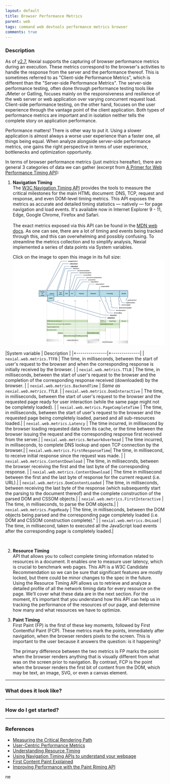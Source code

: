 ```yaml
---
layout: default
title: Browser Performance Metrics
parent: web
tags: command web devtools performance metrics browser
comments: true
---
```


### Description
As of [v2.7](../../release/nexial-core-v2.7.changelog), Nexial supports the capturing of browser performance metrics 
during an execution. These metrics correspond to the browser's activities to handle the response from the server and 
the performance thereof. This is sometimes referred to as "Client-side Performance Metrics", which is different than 
the "Server-side Performance Metrics". The server-side performance testing, often done through performance testing tools 
like JMeter or Gatling, focuses mainly on the responsiveness and resilience of the web server or web application over 
varying concurrent request load. Client-side performance testing, on the other hand, focuses on the user experience 
through the vantage point of the client application. Both types of performance metrics are important and in isolation 
neither tells the complete story on application performance.

Performance matters! There is other way to put it. Using a slower application is almost always a worse user experience 
than a faster one, all things being equal. When analyze alongside server-side performance metrics, one gains the right 
perspective in terms of user experience, bottlenecks and optimization opportunity.

In terms of browser performance metrics (just _metrics_ hereafter), there are general 3 categories of data we can 
gather (excerpt from <a href="http://siusin.github.io/perf-timing-primer/" class="external-link" target="_nexial_link">
A Primer for Web Performance Timing API</a>):
1. **Navigation Timing**<br/>
   The <a href="https://w3c.github.io/navigation-timing/" class="external-link" target="_nexial_link">
   W3C Navigation Timing API</a> provides the tools to measure the critical milestones for the main HTML document: 
   DNS, TCP, request and response, and even DOM-level timing metrics. This API exposes the metrics as accurate and 
   detailed timing statistics — natively — for page navigation and load events. It's available now in Internet 
   Explorer 9 - 11, Edge, Google Chrome, Firefox and Safari.<br/>
   <br/>
   The exact metrics exposed via this API can be found in the 
   <a href="https://developer.mozilla.org/en-US/docs/Web/API/PerformanceTiming" class="external-link" target="_nexial_link">MDN web docs</a>.
   As one can see, there are a lot of timing and events being tracked through this, and this can overwhelming and 
   possibly confusing. To streamline the metrics collection and to simplify analysis, Nexial implemented a series of 
   data points via System variables. <br/>

   Click on the image to open this image in its full size:<br/>
   <a href="image/metrics_02.png" target="_nexial_external"><img src="image/metrics_01.png" width="780"/></a>

|System variable | Description   |
|+---------------|+--------------|
| `nexial.web.metrics.TTFB` | The time, in milliseconds, between the start of user's request to the browser and when the corresponding response is initially received by the browser. |
| `nexial.web.metrics.TTLB` | The time, in milliseconds, between the start of user's request to the browser and the completion of the corresponding response received (downloaded) by the browser. |
| `nexial.web.metrics.BackendTime` | _Same as `nexial.web.metrics.TTLB`_. |
| `nexial.web.metrics.DomInteractive` | The time, in milliseconds, between the start of user's request to the browser and the requested page ready for user interaction (while the same page might not be completely loaded). |
| `nexial.web.metrics.PageCompleteTime` | The time, in milliseconds, between the start of user's request to the browser and the requested page being completely loaded, parsed and all sub-resources loaded.|
| `nexial.web.metrics.Latency` | The time incurred, in millisecond by the browser loading requested data from its cache, or the time between the browser issuing the request and the corresponding response first received from the server.|
| `nexial.web.metrics.NetworkOverhead` | The time incurred, in milliseconds, to complete DNS lookup and open TCP connection by the browser.|
| `nexial.web.metrics.FirstResponseTime`| The time, in millisecond, to receive initial response since the request was made. | 
| `nexial.web.metrics.ContentDownload` | The time, in milliseconds, between the browser receiving the first and the last byte of the corresponding response. |
| `nexial.web.metrics.ContentDownload` | The time in millisecond between the first and the last byte of response for the current request (i.e. URL).|
| `nexial.web.metrics.DomContentLoaded` | The time, in milliseconds, between receiving the last byte of the response (which subsequently start the parsing to the document thereof) and the complete construction of the parsed DOM and CSSOM objects.|
| `nexial.web.metrics.FirstInteractive` | The time, in milliseconds, to parse the DOM objects.|
| `nexial.web.metrics.PageReady` | The time, in milliseconds, between the DOM objects being parsed and the corresponding page completely loaded (i.e. DOM and CSSOM construction complete)." |
| `nexial.web.metrics.OnLoad` | The time, in millisecond, taken to executed all the JavaScript load events after the corresponding page is completely loaded.|

<br/>

2. **Resource Timing**<br/>
   API that allows you to collect complete timing information related to resources in a document. It enables one to 
   measure user latency, which is crucial to benchmark web pages. This API is a W3C Candidate Recommendation so we can 
   be sure that significant features are mostly locked, but there could be minor changes to the spec in the future.
   <br/>
   Using the Resource Timing API allows us to retrieve and analyze a detailed profile of all the network timing data 
   for every resource on the page. We’ll cover what these data are in the next section. For the moment, it’s important 
   that you understand how this API can help us in tracking the performance of the resources of our page, and determine 
   how many and what resources we have to optimize.
   
3. **Paint Timing**<br/>
   First Paint (FP) is the first of these key moments, followed by First Contentful Paint (FCP). These metrics mark the points, immediately after navigation, when the browser renders pixels to the screen. This is important to the user because it answers the question: is it happening?
   
   The primary difference between the two metrics is FP marks the point when the browser renders anything that is visually different from what was on the screen prior to navigation. By contrast, FCP is the point when the browser renders the first bit of content from the DOM, which may be text, an image, SVG, or even a canvas element.


-----

### What does it look like?

-----

### How do I get started?

-----

### References
<ul>
<li><a href="https://developers.google.com/web/fundamentals/performance/critical-rendering-path/measure-crp" class="external-link" target="_nexial_link">Measuring the Critical Rendering Path</a></li>
<li><a href="https://developers.google.com/web/fundamentals/performance/user-centric-performance-metrics" class="external-link" target="_nexial_link">User-Centric Performance Metrics</a></li>
<li><a href="https://developers.google.com/web/tools/chrome-devtools/network/understanding-resource-timing" class="external-link" target="_nexial_link">Understanding Resource Timing</a></li>
<li><a href="https://community.akamai.com/customers/s/article/Using-Navigation-Timing-APIs-to-understand-your-webpage?language=en_US" class="external-link" target="_nexial_link">Using Navigation Timing APIs to understand your webpage</a></li>
<li><a href="https://gtmetrix.com/blog/first-contentful-paint-explained/" class="external-link" target="_nexial_link">First Content Paint Explained</a></li>
<li><a href="https://www.sitepen.com/blog/improving-performance-with-the-paint-timing-api/" class="external-link" target="_nexial_link">Improving Performance with the Paint Riming API</a></li>
</ul>
ne
